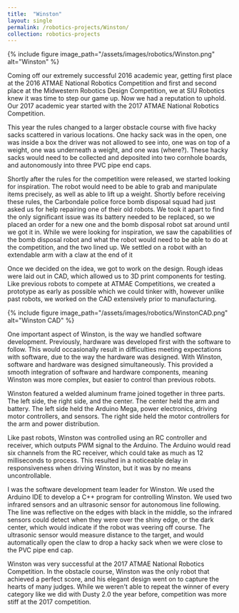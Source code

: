 ```yaml
---
title:  "Winston"
layout: single
permalink: /robotics-projects/Winston/
collection: robotics-projects
---
```


{% include figure image_path="/assets/images/robotics/Winston.png" alt="Winston" %}

Coming off our extremely successful 2016 academic year, getting first place at the 2016 ATMAE National Robotics Competition and first and second place at the Midwestern Robotics Design Competition, we at SIU Robotics knew it was time to step our game up. Now we had a reputation to uphold. Our 2017 academic year started with the 2017 ATMAE National Robotics Competition. 

This year the rules changed to a larger obstacle course with five hacky sacks scattered in various locations. One hacky sack was in the open, one was inside a box the driver was not allowed to see into, one was on top of a weight, one was underneath a weight, and one was (where?). These hacky sacks would need to be collected and deposited into two cornhole boards, and autonomously into three PVC pipe end caps.

Shortly after the rules for the competition were released, we started looking for inspiration. The robot would need to be able to grab and manipulate items precisely, as well as able to lift up a weight. Shortly before receiving these rules, the Carbondale police force bomb disposal squad had just asked us for help repairing one of their old robots. We took it apart to find the only significant issue was its battery needed to be replaced, so we placed an order for a new one and the bomb disposal robot sat around until we got it in. While we were looking for inspiration, we saw the capabilities of the bomb disposal robot and what the robot would need to be able to do at the competition, and the two lined up. We settled on a robot with an extendable arm with a claw at the end of it

Once we decided on the idea, we got to work on the design. Rough ideas were laid out in CAD, which allowed us to 3D print components for testing. Like previous robots to compete at ATMAE Competitions, we created a prototype as early as possible which we could tinker with, however unlike past robots, we worked on the CAD extensively prior to manufacturing.

{% include figure image_path="/assets/images/robotics/WinstonCAD.png" alt="Winston CAD" %}

One important aspect of Winston, is the way we handled software development. Previously, hardware was developed first with the software to follow. This would occasionally result in difficulties meeting expectations with software, due to the way the hardware was designed. With Winston, software and hardware was designed simultaneously. This provided a smooth integration of software and hardware components, meaning Winston was more complex, but easier to control than previous robots.

Winston featured a welded aluminum frame joined together in three parts. The left side, the right side, and the center. The center held the arm and battery. The left side held the Arduino Mega, power electronics, driving motor controllers, and sensors. The right side held the motor controllers for the arm and power distribution.

Like past robots, Winston was controlled using an RC controller and receiver, which outputs PWM signal to the Arduino. The Arduino would read six channels from the RC receiver, which could take as much as 12 milliseconds to process. This resulted in a noticeable delay in responsiveness when driving Winston, but it was by no means uncontrollable.

I was the software development team leader for Winston. We used the Arduino IDE to develop a C++ program for controlling Winston. We used two infrared sensors and an ultrasonic sensor for autonomous line following. The line was reflective on the edges with black in the middle, so the infrared sensors could detect when they were over the shiny edge, or the dark center, which would indicate if the robot was veering off course. The ultrasonic sensor would measure distance to the target, and would automatically open the claw to drop a hacky sack when we were close to the PVC pipe end cap.

Winston was very successful at the 2017 ATMAE National Robotics Competition. In the obstacle course, Winston was the only robot that achieved a perfect score, and his elegant design went on to capture the hearts of many judges. While we weren't able to repeat the winner of every category like we did with Dusty 2.0 the year before, competition was more stiff at the 2017 competition.
